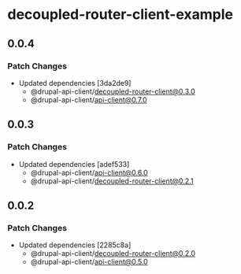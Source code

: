 # decoupled-router-client-example

## 0.0.4

### Patch Changes

- Updated dependencies [3da2de9]
  - @drupal-api-client/decoupled-router-client@0.3.0
  - @drupal-api-client/api-client@0.7.0

## 0.0.3

### Patch Changes

- Updated dependencies [adef533]
  - @drupal-api-client/api-client@0.6.0
  - @drupal-api-client/decoupled-router-client@0.2.1

## 0.0.2

### Patch Changes

- Updated dependencies [2285c8a]
  - @drupal-api-client/decoupled-router-client@0.2.0
  - @drupal-api-client/api-client@0.5.0
